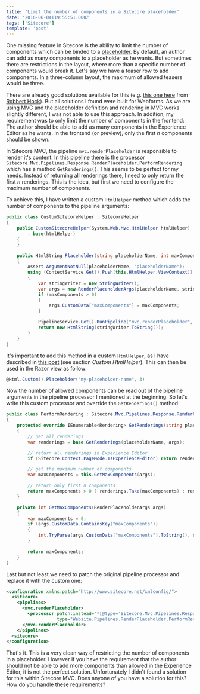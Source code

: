 ```yaml
---
title: 'Limit the number of components in a Sitecore placeholder'
date: '2016-06-04T19:55:51.000Z'
tags: ['Sitecore']
template: 'post'
---
```


One missing feature in Sitecore is the ability to limit the number of components
which can be binded to a
[placeholder](http://www.sitecore.net/learn/blogs/technical-blogs/john-west-sitecore-blog/posts/2012/06/processing-placeholders-with-mvc-in-the-sitecore-aspnet-cms.aspx).
By default, an author can add as many components to a placeholder as he wants.
But sometimes there are restrictions in the layout, where more than a specific
number of components would break it. Let's say we have a teaser row to add
components. In a three-column layout, the maximum of allowed teasers would be
three.

There are already good solutions available for this (e.g. [this one
here](http://www.newguid.net/sitecore/2014/restricting-the-number-of-components-in-the-sitecore-page-editor/)
from [Robbert Hock](https://twitter.com/kayeenl)). But all solutions I found
were built for Webforms. As we are using MVC and the placeholder definition and
rendering in MVC works slightly different, I was not able to use this approach.
In addition, my requirement was to only limit the number of components in the
frontend: The author should be able to add as many components in the Experience
Editor as he wants. In the frontend (or preview), only the first _n_ components
should be shown.

In Sitecore MVC, the pipeline `mvc.renderPlaceholder` is responsible to render
it's content. In this pipeline there is the processor
`Sitecore.Mvc.Pipelines.Response.RenderPlaceholder.PerformRendering` which has a
method `GetRenderings()`. This seems to be perfect for my needs. Instead of
returning all renderings there, I need to only return the first _n_ renderings.
This is the idea, but first we need to configure the maximum number of
components.

To achieve this, I have written a custom `HtmlHelper` method which adds the
number of components to the pipeline arguments:

```csharp
public class CustomSitecoreHelper : SitecoreHelper
{
    public CustomSitecoreHelper(System.Web.Mvc.HtmlHelper htmlHelper)
        : base(htmlHelper)
    {
    }

    public HtmlString Placeholder(string placeholderName, int maxComponents)
    {
        Assert.ArgumentNotNull(placeholderName, "placeholderName");
        using (ContextService.Get().Push(this.HtmlHelper.ViewContext))
        {
            var stringWriter = new StringWriter();
            var args = new RenderPlaceholderArgs(placeholderName, stringWriter, this.CurrentRendering);
            if (maxComponents > 0)
            {
                args.CustomData["maxComponents"] = maxComponents;
            }

            PipelineService.Get().RunPipeline("mvc.renderPlaceholder", args);
            return new HtmlString(stringWriter.ToString());
        }
    }
}
```

It's important to add this method in a custom `HtmlHelper`, as I have described
in [this post](https://ctor.io/extend-the-sitecore-htmlhelper/#customhtmlhelper)
(see section _Custom HtmlHelper_). This can then be used in the Razor view as
follow:

```csharp
@Html.Custom().Placeholder("my-placeholder-name", 3)
```

Now the number of allowed components can be read out of the pipeline arguments
in the pipeline processor I mentioned at the beginning. So let's write this
custom processor and override the `GetRenderings()` method:

```csharp
public class PerformRendering : Sitecore.Mvc.Pipelines.Response.RenderPlaceholder.PerformRendering
{
    protected override IEnumerable<Rendering> GetRenderings(string placeholderName, RenderPlaceholderArgs args)
    {
        // get all renderings
        var renderings = base.GetRenderings(placeholderName, args);

        // return all renderings in Experience Editor
        if (Sitecore.Context.PageMode.IsExperienceEditor) return renderings;

        // get the maximum number of components
        var maxComponents = this.GetMaxComponents(args);

        // return only first n components
        return maxComponents > 0 ? renderings.Take(maxComponents) : renderings;
    }

    private int GetMaxComponents(RenderPlaceholderArgs args)
    {
        var maxComponents = 0;
        if (args.CustomData.ContainsKey("maxComponents"))
        {
            int.TryParse(args.CustomData["maxComponents"].ToString(), out maxComponents);
        }

        return maxComponents;
    }
}
```

Last but not least we need to patch the original pipeline processor and replace
it with the custom one:

```xml
<configuration xmlns:patch="http://www.sitecore.net/xmlconfig/">
  <sitecore>
    <pipelines>
      <mvc.renderPlaceholder>
        <processor patch:instead="*[@type='Sitecore.Mvc.Pipelines.Response.RenderPlaceholder.PerformRendering, Sitecore.Mvc']"
                   type="Website.Pipelines.RenderPlaceholder.PerformRendering, Website" />
      </mvc.renderPlaceholder>
    </pipelines>
  <sitecore>
</configuration>
```

That's it. This is a very clean way of restricting the number of components in a
placeholder. However if you have the requirement that the author should not be
able to add more components than allowed in the Experience Editor, it is not the
perfect solution. Unfortunately I didn't found a solution for this within
Sitecore MVC. Does anyone of you have a solution for this? How do you handle
these requirements?
